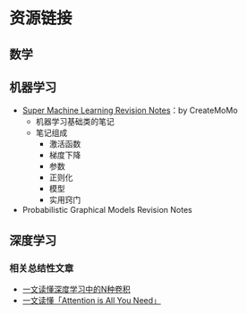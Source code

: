 # 资源链接

## 数学















## 机器学习

- [Super Machine Learning Revision Notes](https://createmomo.github.io/2018/01/23/Super-Machine-Learning-Revision-Notes/#tableofcontents)：by CreateMoMo
  - 机器学习基础类的笔记
  - 笔记组成
    - 激活函数
    - 梯度下降
    - 参数
    - 正则化
    - 模型
    - 实用窍门
- Probabilistic Graphical Models Revision Notes









## 深度学习





### 相关总结性文章

- [一文读懂深度学习中的N种卷积](https://mp.weixin.qq.com/s?__biz=MzIyNjM2MzQyNg==&mid=2247486135&idx=2&sn=cd13aa7cc4afbcf7b374fa82c94bd770&chksm=e870dbfadf0752ec84abb2cc4a53f16951c7f4d81a3673dafe3a3523d393665616e5fb399722&mpshare=1&scene=1&srcid=&sharer_sharetime=1569627017274&sharer_shareid=e3fd0bc576019eb258b28dbc23db97d9#rd)
- [一文读懂「Attention is All You Need」](https://mp.weixin.qq.com/s?__biz=MzIwMTc4ODE0Mw==&mid=2247486960&idx=1&sn=1b4b9d7ec7a9f40fa8a9df6b6f53bbfb&chksm=96e9d270a19e5b668875392da1d1aaa28ffd0af17d44f7ee81c2754c78cc35edf2e35be2c6a1&scene=21#wechat_redirect)